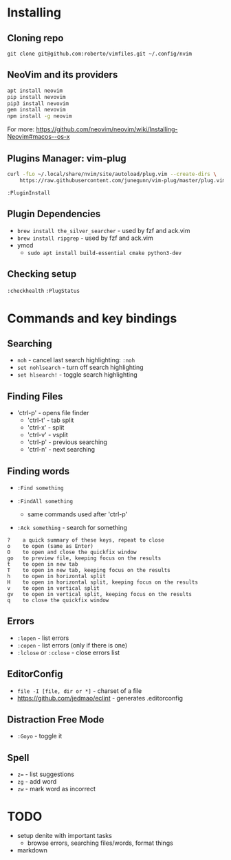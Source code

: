 # Installing

## Cloning repo

`git clone git@github.com:roberto/vimfiles.git ~/.config/nvim`

## NeoVim and its providers

```sh
apt install neovim
pip install nevovim
pip3 install nevovim
gem install nevovim
npm install -g neovim
```

For more: https://github.com/neovim/neovim/wiki/Installing-Neovim#macos--os-x

## Plugins Manager: vim-plug

```sh
curl -fLo ~/.local/share/nvim/site/autoload/plug.vim --create-dirs \
    https://raw.githubusercontent.com/junegunn/vim-plug/master/plug.vim
```

`:PluginInstall`

## Plugin Dependencies

* `brew install the_silver_searcher` - used by fzf and ack.vim
* `brew install ripgrep` - used by fzf and ack.vim
* ymcd
  * `sudo apt install build-essential cmake python3-dev`

## Checking setup

`:checkhealth`
`:PlugStatus`

# Commands and key bindings

## Searching

* `noh` - cancel last search highlighting: `:noh`
* `set nohlsearch` - turn off search highlighting
* `set hlsearch!` - toggle search highlighting

## Finding Files

* 'ctrl-p' - opens file finder
  * 'ctrl-t' - tab split
  * 'ctrl-x' - split
  * 'ctrl-v' - vsplit
  * 'ctrl-p' - previous searching
  * 'ctrl-n' - next searching

## Finding words

* `:Find something`
* `:FindAll something`
  * same commands used after 'ctrl-p'

* `:Ack something` - search for something

```
?    a quick summary of these keys, repeat to close
o    to open (same as Enter)
O    to open and close the quickfix window
go   to preview file, keeping focus on the results
t    to open in new tab
T    to open in new tab, keeping focus on the results
h    to open in horizontal split
H    to open in horizontal split, keeping focus on the results
v    to open in vertical split
gv   to open in vertical split, keeping focus on the results
q    to close the quickfix window
```

## Errors

* `:lopen` - list errors
* `:copen` - list errors (only if there is one)
* `:lclose` or `:cclose` - close errors list

## EditorConfig

* `file -I [file, dir or *]` - charset of a file
* https://github.com/jedmao/eclint - generates .editorconfig

##  Distraction Free Mode

* `:Goyo` - toggle it

## Spell

* `z=` - list suggestions
* `zg` - add word
* `zw` - mark word as incorrect

# TODO

* setup denite with important tasks
    * browse errors, searching files/words, format things
* markdown

